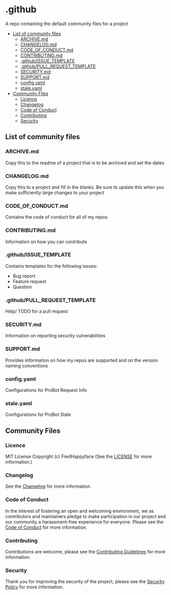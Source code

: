 <!-- omit in TOC -->
# .github

A repo containing the default community files for a project

- [List of community files](#list-of-community-files)
	- [ARCHIVE.md](#archivemd)
	- [CHANGELOG.md](#changelogmd)
	- [CODE_OF_CONDUCT.md](#codeofconductmd)
	- [CONTRIBUTING.md](#contributingmd)
	- [.github/ISSUE_TEMPLATE](#githubissuetemplate)
	- [.github/PULL_REQUEST_TEMPLATE](#githubpullrequesttemplate)
	- [SECURITY.md](#securitymd)
	- [SUPPORT.md](#supportmd)
	- [config.yaml](#configyaml)
	- [stale.yaml](#staleyaml)
- [Community Files](#community-files)
	- [Licence](#licence)
	- [Changelog](#changelog)
	- [Code of Conduct](#code-of-conduct)
	- [Contributing](#contributing)
	- [Security](#security)

## List of community files

### ARCHIVE.md
Copy this to the readme of a project that is to be archived and set the dates

### CHANGELOG.md
Copy this to a project and fill in the blanks. Be sure to update this when you
make sufficiently large changes to your project

### CODE_OF_CONDUCT.md
Contains the code of conduct for all of my repos

### CONTRIBUTING.md
Information on how you can contribute

### .github/ISSUE_TEMPLATE
Contains templates for the following issues:
- Bug report
- Feature request
- Question

### .github/PULL_REQUEST_TEMPLATE
Help/ TODO for a pull request

### SECURITY.md
Information on reporting security vulnerabilities

### SUPPORT.md
Provides information on how my repos are supported and on the version naming
conventions

### config.yaml
Configurations for ProBot Request Info

### stale.yaml
Configurations for ProBot Stale

## Community Files
### Licence
MIT License
Copyright (c) FredHappyface
(See the [LICENSE](/LICENSE.md) for more information.)

### Changelog
See the [Changelog](/CHANGELOG.md) for more information.

### Code of Conduct
In the interest of fostering an open and welcoming environment, we
as contributors and maintainers pledge to make participation in our
project and our community a harassment-free experience for everyone.
Please see the
[Code of Conduct](https://github.com/FredHappyface/.github/blob/master/CODE_OF_CONDUCT.md) for more information.

### Contributing
Contributions are welcome, please see the [Contributing Guidelines](https://github.com/FredHappyface/.github/blob/master/CONTRIBUTING.md) for more information.

### Security
Thank you for improving the security of the project, please see the [Security Policy](https://github.com/FredHappyface/.github/blob/master/SECURITY.md) for more information.
